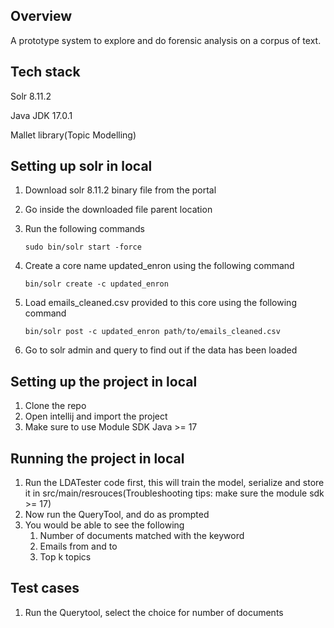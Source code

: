 
Overview
---------
A prototype system to explore and do forensic analysis on a corpus of text.

Tech stack
-----------
Solr 8.11.2

Java JDK 17.0.1

Mallet library(Topic Modelling)


Setting up solr in local
-------------------------

1. Download solr 8.11.2 binary file from the portal
2. Go inside the downloaded file parent location
3. Run the following commands

   `sudo bin/solr start -force`
4. Create a core name updated_enron using the following command
    
    `bin/solr create -c updated_enron`
5. Load emails_cleaned.csv provided to this core using the following command
   
    `bin/solr post -c updated_enron path/to/emails_cleaned.csv`
6. Go to solr admin and query to find out if the data has been loaded


Setting up the project in local
--------------------------------
1. Clone the repo
2. Open intellij and import the project
3. Make sure to use Module SDK Java >= 17

Running the project in local
-----------------------------
1. Run the LDATester code first, this will train the model, serialize and store it in src/main/resrouces(Troubleshooting tips: make sure the module sdk >= 17)
2. Now run the QueryTool, and do as prompted
3. You would be able to see the following
   1. Number of documents matched with the keyword
   2. Emails from and to
   3. Top k topics


Test cases
-----------
1. Run the Querytool, select the choice for number of documents